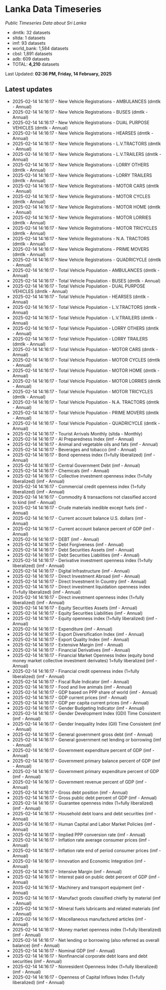 # Lanka Data Timeseries
*Public Timeseries Data about Sri Lanka*

* dmtlk: 32 datasets
* sltda: 1 datasets
* imf: 93 datasets
* world_bank: 1,584 datasets
* cbsl: 1,891 datasets
* adb: 609 datasets
* TOTAL: **4,210** datasets

Last Updated: **02:36 PM, Friday, 14 February, 2025**

## Latest updates

* 2025-02-14 14:16:17 - New Vehicle Registrations - AMBULANCES (dmtlk - Annual)
* 2025-02-14 14:16:17 - New Vehicle Registrations - BUSES (dmtlk - Annual)
* 2025-02-14 14:16:17 - New Vehicle Registrations - DUAL PURPOSE VEHICLES (dmtlk - Annual)
* 2025-02-14 14:16:17 - New Vehicle Registrations - HEARSES (dmtlk - Annual)
* 2025-02-14 14:16:17 - New Vehicle Registrations - L.V.TRACTORS (dmtlk - Annual)
* 2025-02-14 14:16:17 - New Vehicle Registrations - L.V.TRAILERS (dmtlk - Annual)
* 2025-02-14 14:16:17 - New Vehicle Registrations - LORRY OTHERS (dmtlk - Annual)
* 2025-02-14 14:16:17 - New Vehicle Registrations - LORRY TRAILERS (dmtlk - Annual)
* 2025-02-14 14:16:17 - New Vehicle Registrations - MOTOR CARS (dmtlk - Annual)
* 2025-02-14 14:16:17 - New Vehicle Registrations - MOTOR CYCLES (dmtlk - Annual)
* 2025-02-14 14:16:17 - New Vehicle Registrations - MOTOR HOME (dmtlk - Annual)
* 2025-02-14 14:16:17 - New Vehicle Registrations - MOTOR LORRIES (dmtlk - Annual)
* 2025-02-14 14:16:17 - New Vehicle Registrations - MOTOR TRICYCLES (dmtlk - Annual)
* 2025-02-14 14:16:17 - New Vehicle Registrations - N.A. TRACTORS (dmtlk - Annual)
* 2025-02-14 14:16:17 - New Vehicle Registrations - PRIME MOVERS (dmtlk - Annual)
* 2025-02-14 14:16:17 - New Vehicle Registrations - QUADRICYCLE (dmtlk - Annual)
* 2025-02-14 14:16:17 - Total Vehicle Population - AMBULANCES (dmtlk - Annual)
* 2025-02-14 14:16:17 - Total Vehicle Population - BUSES (dmtlk - Annual)
* 2025-02-14 14:16:17 - Total Vehicle Population - DUAL PURPOSE VEHICLES (dmtlk - Annual)
* 2025-02-14 14:16:17 - Total Vehicle Population - HEARSES (dmtlk - Annual)
* 2025-02-14 14:16:17 - Total Vehicle Population - L.V.TRACTORS (dmtlk - Annual)
* 2025-02-14 14:16:17 - Total Vehicle Population - L.V.TRAILERS (dmtlk - Annual)
* 2025-02-14 14:16:17 - Total Vehicle Population - LORRY OTHERS (dmtlk - Annual)
* 2025-02-14 14:16:17 - Total Vehicle Population - LORRY TRAILERS (dmtlk - Annual)
* 2025-02-14 14:16:17 - Total Vehicle Population - MOTOR CARS (dmtlk - Annual)
* 2025-02-14 14:16:17 - Total Vehicle Population - MOTOR CYCLES (dmtlk - Annual)
* 2025-02-14 14:16:17 - Total Vehicle Population - MOTOR HOME (dmtlk - Annual)
* 2025-02-14 14:16:17 - Total Vehicle Population - MOTOR LORRIES (dmtlk - Annual)
* 2025-02-14 14:16:17 - Total Vehicle Population - MOTOR TRICYCLES (dmtlk - Annual)
* 2025-02-14 14:16:17 - Total Vehicle Population - N.A. TRACTORS (dmtlk - Annual)
* 2025-02-14 14:16:17 - Total Vehicle Population - PRIME MOVERS (dmtlk - Annual)
* 2025-02-14 14:16:17 - Total Vehicle Population - QUADRICYCLE (dmtlk - Annual)
* 2025-02-14 14:16:17 - Tourist Arrivals Monthly (sltda - Monthly)
* 2025-02-14 14:16:17 - AI Preparedness Index (imf - Annual)
* 2025-02-14 14:16:17 - Animal and vegetable oils and fats (imf - Annual)
* 2025-02-14 14:16:17 - Beverages and tobacco (imf - Annual)
* 2025-02-14 14:16:17 - Bond openness index (1=fully liberalized) (imf - Annual)
* 2025-02-14 14:16:17 - Central Government Debt (imf - Annual)
* 2025-02-14 14:16:17 - Chemicals (imf - Annual)
* 2025-02-14 14:16:17 - Collective investment openness index (1=fully liberalized) (imf - Annual)
* 2025-02-14 14:16:17 - Commercial credit openness index (1=fully liberalized) (imf - Annual)
* 2025-02-14 14:16:17 - Commodity & transactions not classified accord to kind (imf - Annual)
* 2025-02-14 14:16:17 - Crude materials inedible except fuels (imf - Annual)
* 2025-02-14 14:16:17 - Current account balance U.S. dollars (imf - Annual)
* 2025-02-14 14:16:17 - Current account balance percent of GDP (imf - Annual)
* 2025-02-14 14:16:17 - DEBT (imf - Annual)
* 2025-02-14 14:16:17 - Debt Forgiveness (imf - Annual)
* 2025-02-14 14:16:17 - Debt Securities Assets (imf - Annual)
* 2025-02-14 14:16:17 - Debt Securities Liabilities (imf - Annual)
* 2025-02-14 14:16:17 - Derivative investment openness index (1=fully liberalized) (imf - Annual)
* 2025-02-14 14:16:17 - Digital Infrastructure (imf - Annual)
* 2025-02-14 14:16:17 - Direct Investment Abroad (imf - Annual)
* 2025-02-14 14:16:17 - Direct Investment In Country (imf - Annual)
* 2025-02-14 14:16:17 - Direct investment liquidation openness index (1=fully liberalized) (imf - Annual)
* 2025-02-14 14:16:17 - Direct investment openness index (1=fully liberalized) (imf - Annual)
* 2025-02-14 14:16:17 - Equity Securities Assets (imf - Annual)
* 2025-02-14 14:16:17 - Equity Securities Liabilities (imf - Annual)
* 2025-02-14 14:16:17 - Equity openness index (1=fully liberalized) (imf - Annual)
* 2025-02-14 14:16:17 - Expenditure (imf - Annual)
* 2025-02-14 14:16:17 - Export Diversification Index (imf - Annual)
* 2025-02-14 14:16:17 - Export Quality Index (imf - Annual)
* 2025-02-14 14:16:17 - Extensive Margin (imf - Annual)
* 2025-02-14 14:16:17 - Financial Derivatives (imf - Annual)
* 2025-02-14 14:16:17 - Financial Market Openness Index (equity bond money market collective investment derivates) 1=fully liberalized (imf - Annual)
* 2025-02-14 14:16:17 - Financial credit openness index (1=fully liberalized) (imf - Annual)
* 2025-02-14 14:16:17 - Fiscal Rule Indicator (imf - Annual)
* 2025-02-14 14:16:17 - Food and live animals (imf - Annual)
* 2025-02-14 14:16:17 - GDP based on PPP share of world (imf - Annual)
* 2025-02-14 14:16:17 - GDP current prices (imf - Annual)
* 2025-02-14 14:16:17 - GDP per capita current prices (imf - Annual)
* 2025-02-14 14:16:17 - Gender Budgeting Indicator (imf - Annual)
* 2025-02-14 14:16:17 - Gender Development Index (GDI) Time Consistent (imf - Annual)
* 2025-02-14 14:16:17 - Gender Inequality Index (GII) Time Consistent (imf - Annual)
* 2025-02-14 14:16:17 - General government gross debt (imf - Annual)
* 2025-02-14 14:16:17 - General government net lending or borrowing (imf - Annual)
* 2025-02-14 14:16:17 - Government expenditure percent of GDP (imf - Annual)
* 2025-02-14 14:16:17 - Government primary balance percent of GDP (imf - Annual)
* 2025-02-14 14:16:17 - Government primary expenditure percent of GDP (imf - Annual)
* 2025-02-14 14:16:17 - Government revenue percent of GDP (imf - Annual)
* 2025-02-14 14:16:17 - Gross debt position (imf - Annual)
* 2025-02-14 14:16:17 - Gross public debt percent of GDP (imf - Annual)
* 2025-02-14 14:16:17 - Guarantee openness index (1=fully liberalized) (imf - Annual)
* 2025-02-14 14:16:17 - Household debt loans and debt securities (imf - Annual)
* 2025-02-14 14:16:17 - Human Capital and Labor Market Policies (imf - Annual)
* 2025-02-14 14:16:17 - Implied PPP conversion rate (imf - Annual)
* 2025-02-14 14:16:17 - Inflation rate average consumer prices (imf - Annual)
* 2025-02-14 14:16:17 - Inflation rate end of period consumer prices (imf - Annual)
* 2025-02-14 14:16:17 - Innovation and Economic Integration (imf - Annual)
* 2025-02-14 14:16:17 - Intensive Margin (imf - Annual)
* 2025-02-14 14:16:17 - Interest paid on public debt percent of GDP (imf - Annual)
* 2025-02-14 14:16:17 - Machinery and transport equipment (imf - Annual)
* 2025-02-14 14:16:17 - Manufact goods classified chiefly by material (imf - Annual)
* 2025-02-14 14:16:17 - Mineral fuels lubricants and related materials (imf - Annual)
* 2025-02-14 14:16:17 - Miscellaneous manufactured articles (imf - Annual)
* 2025-02-14 14:16:17 - Money market openness index (1=fully liberalized) (imf - Annual)
* 2025-02-14 14:16:17 - Net lending or borrowing (also referred as overall balance) (imf - Annual)
* 2025-02-14 14:16:17 - Nominal GDP (imf - Annual)
* 2025-02-14 14:16:17 - Nonfinancial corporate debt loans and debt securities (imf - Annual)
* 2025-02-14 14:16:17 - Nonresident Openness Index (1=fully liberalized) (imf - Annual)
* 2025-02-14 14:16:17 - Openness of Capital Inflows Index (1=fully liberalized) (imf - Annual)